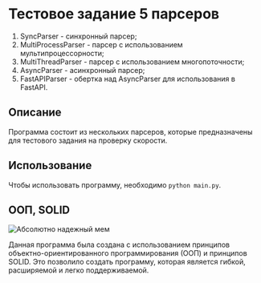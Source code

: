 # Тестовое задание 5 парсеров

1. SyncParser - синхронный парсер;
2. MultiProcessParser - парсер с использованием мультипроцессорности;
3. MultiThreadParser - парсер с использованием многопоточности;
4. AsyncParser - асинхронный парсер;
5. FastAPIParser - обертка над AsyncParser для использования в FastAPI.

## Описание

Программа состоит из нескольких парсеров, которые предназначены для тестового задания на проверку скорости.

## Использование

Чтобы использовать программу, необходимо
    `python main.py`.

## ООП, SOLID

![Абсолютно надежный мем](https://avatars.mds.yandex.net/i?id=d269a6639be2cd4e639eb99aa888c9d0_sr-6088447-images-thumbs&n=13 "absolutely solid")

Данная программа была создана с использованием принципов объектно-ориентированного программирования (ООП) и принципов SOLID. Это позволило создать программу, которая является гибкой, расширяемой и легко поддерживаемой.
